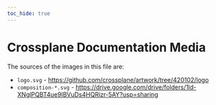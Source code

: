 ```yaml
---
toc_hide: true 
---
```

# Crossplane Documentation Media

The sources of the images in this file are:

* `logo.svg` - https://github.com/crossplane/artwork/tree/420102/logo
* `composition-*.svg` - https://drive.google.com/drive/folders/1ld-XNglPQBT4ue9IBVuDs4HQRizr-5AY?usp=sharing